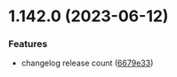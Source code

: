 # 1.142.0 (2023-06-12)


### Features

* changelog release count ([6679e33](https://github.com/dan-mba/test-release/commit/6679e33605c10c005305d107b480bfc71d0425da))



